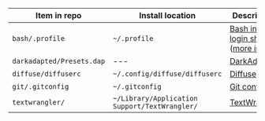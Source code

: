 | Item in repo              | Install location                              | Description                                                                                                                                   |
| ------------------------- | --------------------------------------------- | --------------------------------------------------------------------------------------------------------------------------------------------- |
| `bash/.profile`           | `~/.profile`                                  | [Bash init for login shells](http://www.tldp.org/LDP/Bash-Beginners-Guide/html/sect_03_01.html) ([more info](https://coderwall.com/p/u003pa)) |
| `darkadapted/Presets.dap` | ---                                           | [DarkAdapted](http://web.archive.org/web/20110321142457/http://www.aquiladigital.us/darkadapted/index.html)                                   |
| `diffuse/diffuserc`       | `~/.config/diffuse/diffuserc`                 | [Diffuse](http://diffuse.sourceforge.net/)                                                                                                    |
| `git/.gitconfig`          | `~/.gitconfig`                                | [Git config](http://git-scm.com/docs/git-config)                                                                                              |
| `textwrangler/`           | `~/Library/Application Support/TextWrangler/` | [TextWrangler](http://www.barebones.com/products/textwrangler/)                                                                               |
